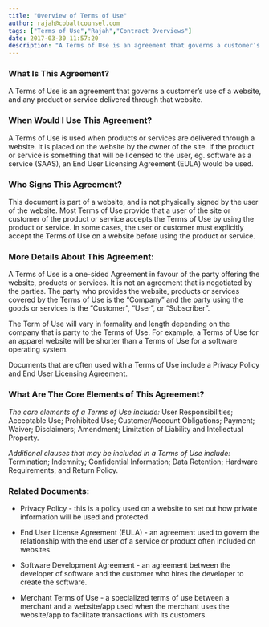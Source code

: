 ```yaml
---
title: "Overview of Terms of Use"
author: rajah@cobaltcounsel.com
tags: ["Terms of Use","Rajah","Contract Overviews"]
date: 2017-03-30 11:57:20
description: "A Terms of Use is an agreement that governs a customer’s use of a website, and any product or service delivered through that website."
---
```


### **What Is This Agreement?**

A Terms of Use is an agreement that governs a customer’s use of a website, and any product or service delivered through that website.

### **When Would I Use This Agreement?**

A Terms of Use is used when products or services are delivered through a website. It is placed on the website by the owner of the site. If the product or service is something that will be licensed to the user, eg. software as a service (SAAS), an End User Licensing Agreement (EULA) would be used.

### **Who Signs This Agreement?**

This document is part of a website, and is not physically signed by the user of the website. Most Terms of Use provide that a user of the site or customer of the product or service accepts the Terms of Use by using the product or service. In some cases, the user or customer must explicitly accept the Terms of Use on a website before using the product or service.
 
### **More Details About This Agreement:**

A Terms of Use is a one-sided Agreement in favour of the party offering the website, products or services. It is not an agreement that is negotiated by the parties. The party who provides the website, products or services covered by the Terms of Use is the “Company” and the party using the goods or services is the “Customer”, “User”, or “Subscriber”.

The Term of Use will vary in formality and length depending on the company that is party to the Terms of Use. For example, a Terms of Use for an apparel website will be shorter than a Terms of Use for a software operating system.

Documents that are often used with a Terms of Use include a Privacy Policy and End User Licensing Agreement.
 
### **What Are The Core Elements of This Agreement?**

*The core elements of a Terms of Use include:* User Responsibilities; Acceptable Use; Prohibited Use; Customer/Account Obligations; Payment; Waiver; Disclaimers; Amendment; Limitation of Liability and Intellectual Property.

*Additional clauses that may be included in a Terms of Use include:* Termination; Indemnity; Confidential Information; Data Retention; Hardware Requirements; and Return Policy.
 
### **Related Documents:**

* Privacy Policy - this is a policy used on a website to set out how private information will be used and protected.

* End User License Agreement (EULA) - an agreement used to govern the relationship with the end user of a service or product often included on websites.

* Software Development Agreement - an agreement between the developer of software and the customer who hires the developer to create the software.

* Merchant Terms of Use - a specialized terms of use between a merchant and a website/app used when the merchant uses the website/app to facilitate transactions with its customers.
